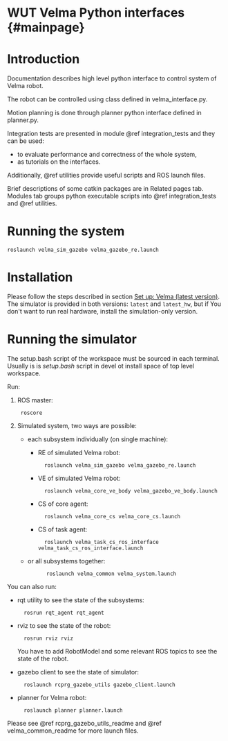WUT Velma Python interfaces                         {#mainpage}
============

# Introduction

Documentation describes high level python interface to control system of Velma robot.

The robot can be controlled using class defined in velma_interface.py.

Motion planning is done through planner python interface defined in planner.py.

Integration tests are presented in module @ref integration_tests and they can be used:
 * to evaluate performance and correctness of the whole system,
 * as tutorials on the interfaces.

Additionally, @ref utilities provide useful scripts and ROS launch files.

Brief descriptions of some catkin packages are in Related pages tab.
Modules tab groups python executable scripts into @ref integration_tests and @ref utilities.

# Running the system

    roslaunch velma_sim_gazebo velma_gazebo_re.launch


# Installation
Please follow the steps described in section [Set up: Velma (latest version)](https://github.com/RCPRG-ros-pkg/RCPRG_rosinstall/wiki/Set-up:-Velma-(latest-version)).
The simulator is provided in both versions: `latest` and `latest_hw`, but if You don't want to run real hardware, install the simulation-only version.

# Running the simulator
The setup.bash script of the workspace must be sourced in each terminal.
Usually is is *setup.bash* script in devel ot install space of top level workspace.

Run:
1. ROS master:

        roscore

2. Simulated system, two ways are possible:
    * each subsystem individually (on single machine):
        - RE of simulated Velma robot:

                roslaunch velma_sim_gazebo velma_gazebo_re.launch

        - VE of simulated Velma robot:

                roslaunch velma_core_ve_body velma_gazebo_ve_body.launch

        - CS of core agent:

                roslaunch velma_core_cs velma_core_cs.launch

        - CS of task agent:

                roslaunch velma_task_cs_ros_interface velma_task_cs_ros_interface.launch

    * or all subsystems together:

                roslaunch velma_common velma_system.launch

You can also run:
* rqt utility to see the state of the subsystems:

        rosrun rqt_agent rqt_agent

* rviz to see the state of the robot:

        rosrun rviz rviz

    You have to add RobotModel and some relevant ROS topics to see the state of the robot.

* gazebo client to see the state of simulator:

        roslaunch rcprg_gazebo_utils gazebo_client.launch

* planner for Velma robot:

        roslaunch planner planner.launch

Please see @ref rcprg_gazebo_utils_readme and @ref velma_common_readme for more launch files.

